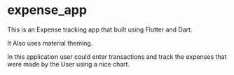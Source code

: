 # expense_app

This is an Expense tracking app that built using Flutter and Dart.

It Also uses material theming.

In this application user could enter transactions and track the expenses that were made by the User 
using a nice chart.
